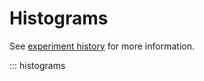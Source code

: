 # Histograms

See [experiment history](<../../notion/Allen project d3cfe5aab8384495b58fba8a47eeadcc.md#data-distribution>) for more information.

::: histograms
